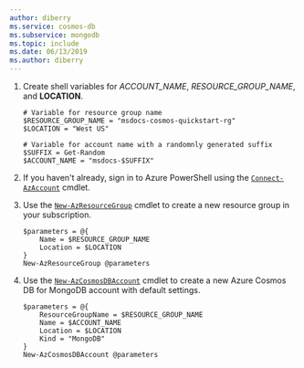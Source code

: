 ```yaml
---
author: diberry
ms.service: cosmos-db
ms.subservice: mongodb
ms.topic: include
ms.date: 06/13/2019
ms.author: diberry
---
```

1. Create shell variables for *ACCOUNT_NAME*, *RESOURCE_GROUP_NAME*, and **LOCATION**.

    ```azurepowershell-interactive
    # Variable for resource group name
    $RESOURCE_GROUP_NAME = "msdocs-cosmos-quickstart-rg"
    $LOCATION = "West US"
    
    # Variable for account name with a randomnly generated suffix
    $SUFFIX = Get-Random
    $ACCOUNT_NAME = "msdocs-$SUFFIX"
    ```

1. If you haven't already, sign in to Azure PowerShell using the [``Connect-AzAccount``](/powershell/module/az.accounts/connect-azaccount) cmdlet.

1. Use the [``New-AzResourceGroup``](/powershell/module/az.resources/new-azresourcegroup) cmdlet to create a new resource group in your subscription. 

    ```azurepowershell-interactive
    $parameters = @{
        Name = $RESOURCE_GROUP_NAME
        Location = $LOCATION
    }
    New-AzResourceGroup @parameters    
    ```

1. Use the [``New-AzCosmosDBAccount``](/powershell/module/az.cosmosdb/new-azcosmosdbaccount) cmdlet to create a new Azure Cosmos DB for MongoDB account with default settings. 

    ```azurepowershell-interactive
    $parameters = @{
        ResourceGroupName = $RESOURCE_GROUP_NAME
        Name = $ACCOUNT_NAME
        Location = $LOCATION
        Kind = "MongoDB"
    }
    New-AzCosmosDBAccount @parameters
    ```
